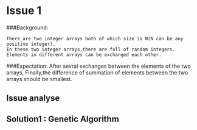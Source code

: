 Issue 1
=======

###Background:

    There are two integer arrays both of which size is N(N can be any positive integer).
    In these two integer arrays,there are full of random integers.
    Elements in different arrays can be exchanged each other.


###Expectation:
    After sevral exchanges between the elements of the two arrays,
    Finally,the difference of  summation of elements between the two arrays should be smallest. 

Issue analyse
-------------

Solution1 : Genetic Algorithm
-------------




